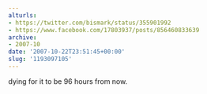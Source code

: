```yaml
---
alturls:
- https://twitter.com/bismark/status/355901992
- https://www.facebook.com/17803937/posts/856460833639
archive:
- 2007-10
date: '2007-10-22T23:51:45+00:00'
slug: '1193097105'
---
```


dying for it to be 96 hours from now.

